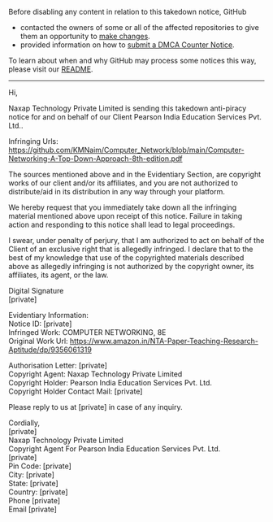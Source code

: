 Before disabling any content in relation to this takedown notice, GitHub
- contacted the owners of some or all of the affected repositories to give them an opportunity to [make changes](https://docs.github.com/en/github/site-policy/dmca-takedown-policy#a-how-does-this-actually-work).
- provided information on how to [submit a DMCA Counter Notice](https://docs.github.com/en/articles/guide-to-submitting-a-dmca-counter-notice).

To learn about when and why GitHub may process some notices this way, please visit our [README](https://github.com/github/dmca/blob/master/README.md#anatomy-of-a-takedown-notice).

---

Hi,

Naxap Technology Private Limited is sending this takedown anti-piracy notice for and on behalf of our Client Pearson India Education Services Pvt. Ltd..

Infringing Urls:  
https://github.com/KMNaim/Computer_Network/blob/main/Computer-Networking-A-Top-Down-Approach-8th-edition.pdf

The sources mentioned above and in the Evidentiary Section, are copyright works of our client and/or its affiliates, and you are not authorized to distribute/aid in its distribution in any way through your platform.

We hereby request that you immediately take down all the infringing material mentioned above upon receipt of this notice. Failure in taking action and responding to this notice shall lead to legal proceedings.

I swear, under penalty of perjury, that I am authorized to act on behalf of the Client of an exclusive right that is allegedly infringed. I declare that to the best of my knowledge that use of the copyrighted materials described above as allegedly infringing is not authorized by the copyright owner, its affiliates, its agent, or the law.


Digital Signature  
[private]



Evidentiary Information:  
Notice ID: [private]  
Infringed Work: COMPUTER NETWORKING, 8E  
Original Work Url: https://www.amazon.in/NTA-Paper-Teaching-Research-Aptitude/dp/9356061319

Authorisation Letter: [private]  
Copyright Agent: Naxap Technology Private Limited  
Copyright Holder: Pearson India Education Services Pvt. Ltd.  
Copyright Holder Contact Mail: [private]  

Please reply to us at [private] in case of any inquiry.

Cordially,  
[private]  
Naxap Technology Private Limited  
Copyright Agent For Pearson India Education Services Pvt. Ltd.  
[private]  
Pin Code: [private]  
City: [private]  
State: [private]  
Country: [private]  
Phone [private]  
Email [private]  
